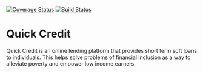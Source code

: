 [![Coverage Status](https://coveralls.io/repos/github/TheMottoRw/quickcredit/badge.svg?branch=challenge-api)](https://coveralls.io/github/TheMottoRw/quickcredit?branch=challenge-api)
[![Build Status](https://travis-ci.com/TheMottoRw/quickcredit.svg?branch=master)](https://travis-ci.com/TheMottoRw/quickcredit)

# Quick Credit
Quick Credit is an online lending platform that provides short term soft loans to individuals. This helps solve problems of financial inclusion as a way to alleviate poverty and empower low income earners.
